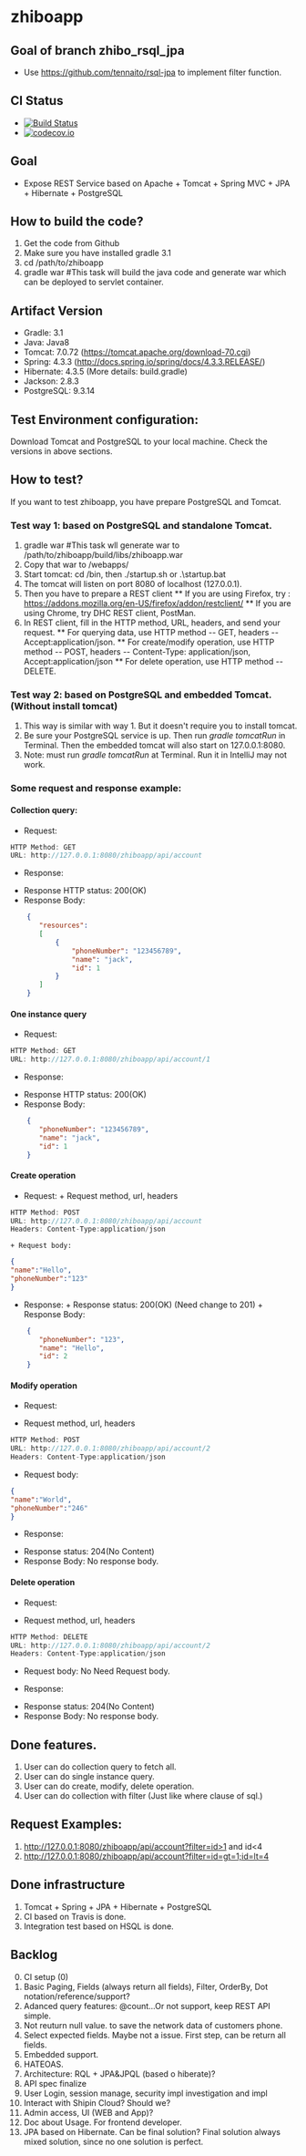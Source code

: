# zhiboapp
## Goal of branch zhibo_rsql_jpa
* Use https://github.com/tennaito/rsql-jpa to implement filter function.

## CI Status
* [![Build Status](https://travis-ci.org/LianWaiYuChanChan/zhiboapp.svg?branch=zhiboapp_rsql_jpa)](https://travis-ci.org/LianWaiYuChanChan/zhiboapp)
* [![codecov.io](https://codecov.io/github/LianWaiYuChanChan/zhiboapp/coverage.svg?branch=zhiboapp_rsql_jpa)](https://codecov.io/github/LianWaiYuChanChan/zhiboapp?branch=zhiboapp_rsql_jpa)

## Goal
* Expose REST Service based on Apache + Tomcat + Spring MVC + JPA + Hibernate + PostgreSQL

## How to build the code?
1. Get the code from Github
2. Make sure you have installed gradle 3.1
3. cd /path/to/zhiboapp
4. gradle war #This task will build the java code and generate war which can be deployed to servlet container.


## Artifact Version
* Gradle: 3.1
* Java: Java8
* Tomcat: 7.0.72 (https://tomcat.apache.org/download-70.cgi)
* Spring: 4.3.3  (http://docs.spring.io/spring/docs/4.3.3.RELEASE/)
* Hibernate: 4.3.5 (More details: build.gradle)
* Jackson: 2.8.3
* PostgreSQL: 9.3.14

## Test Environment configuration:

Download Tomcat and PostgreSQL to your local machine. Check the versions in above sections.

## How to test?
If you want to test zhiboapp, you have prepare PostgreSQL and Tomcat.
### Test way 1:  based on PostgreSQL and standalone Tomcat.
1. gradle war #This task wll generate war to /path/to/zhiboapp/build/libs/zhiboapp.war
2. Copy that war to <TomcatHome>/webapps/
3. Start tomcat: cd <TomcatHome>/bin, then ./startup.sh or .\startup.bat
4. The tomcat will listen on port 8080 of localhost (127.0.0.1).
5. Then you have to prepare a REST client
** If you are using Firefox, try : https://addons.mozilla.org/en-US/firefox/addon/restclient/
** If you are using Chrome, try DHC REST client, PostMan.
6. In REST client, fill in the HTTP method, URL, headers, and send your request.
** For querying data, use HTTP method -- GET, headers -- Accept:application/json.
** For create/modify operation, use HTTP method -- POST, headers -- Content-Type: application/json, Accept:application/json
** For delete operation, use HTTP method -- DELETE.

### Test way 2:  based on PostgreSQL and embedded Tomcat. (Without install tomcat)
1. This way is similar with way 1. But it doesn't require you to install tomcat.
2. Be sure your PostgreSQL service is up. Then run *gradle tomcatRun* in Terminal. Then the embedded tomcat will also start on 127.0.0.1:8080.
3. Note: must run *gradle tomcatRun* at Terminal. Run it in IntelliJ may not work.

### Some request and response example:
#### Collection query:
* Request:

```javascript
HTTP Method: GET
URL: http://127.0.0.1:8080/zhiboapp/api/account
```

* Response:
 + Response HTTP status: 200(OK)
 + Response Body:
```json
    {
       "resources":
       [
           {
               "phoneNumber": "123456789",
               "name": "jack",
               "id": 1
           }
       ]
    }
```

#### One instance query
* Request:
```javascript
HTTP Method: GET
URL: http://127.0.0.1:8080/zhiboapp/api/account/1
```
* Response:
 + Response HTTP status: 200(OK)
 + Response Body:
```json
    {
       "phoneNumber": "123456789",
       "name": "jack",
       "id": 1
    }
```

#### Create operation
   * Request:
    + Request method, url, headers
   ```javascript
   HTTP Method: POST
   URL: http://127.0.0.1:8080/zhiboapp/api/account
   Headers: Content-Type:application/json
   ```
    + Request body:
   ```json
   {
   "name":"Hello",
   "phoneNumber":"123"
   }
   ```
   * Response:
    + Response status: 200(OK)  (Need change to 201)
    + Response Body:
   ```json
       {
          "phoneNumber": "123",
          "name": "Hello",
          "id": 2
       }
   ```
   
#### Modify operation
* Request:
 + Request method, url, headers
```javascript
HTTP Method: POST
URL: http://127.0.0.1:8080/zhiboapp/api/account/2
Headers: Content-Type:application/json
```
 + Request body:
```json
{
"name":"World",
"phoneNumber":"246"
}
```
* Response:
 + Response status: 204(No Content)
 + Response Body: No response body.

#### Delete operation
* Request:
 + Request method, url, headers
```javascript
HTTP Method: DELETE
URL: http://127.0.0.1:8080/zhiboapp/api/account/2
Headers: Content-Type:application/json
```
 + Request body: No Need Request body.

* Response:
 + Response status: 204(No Content)
 + Response Body: No response body.

## Done features.
1. User can do collection query to fetch all.
2. User can do single instance query.
3. User can do create, modify, delete operation.
4. User can do collection with filter (Just like where clause of sql.)

## Request Examples:
1. http://127.0.0.1:8080/zhiboapp/api/account?filter=id>1 and id<4
2. http://127.0.0.1:8080/zhiboapp/api/account?filter=id=gt=1;id=lt=4

## Done infrastructure
1. Tomcat + Spring + JPA + Hibernate + PostgreSQL
2. CI based on Travis is done.
3. Integration test based on HSQL is done.

## Backlog
0. CI setup (0)
1. Basic Paging, Fields (always return all fields), Filter, OrderBy, Dot notation/reference/support?
2. Adanced query features: @count...Or not support, keep REST API simple.
2. Not reuturn null value.  to save the network data of customers phone.
2. Select expected fields. Maybe not a issue. First step, can be return all fields.
2. Embedded support.
3. HATEOAS.
4. Architecture: RQL + JPA&JPQL (based o hiberate)?
5. API spec finalize
6. User Login, session manage, security impl investigation and impl
7. Interact with Shipin Cloud? Should we?
8. Admin access, UI (WEB and App)?
9. Doc about Usage. For frontend developer.
10. JPA based on Hibernate. Can be final solution? Final solution always mixed solution, since no one solution is perfect.
